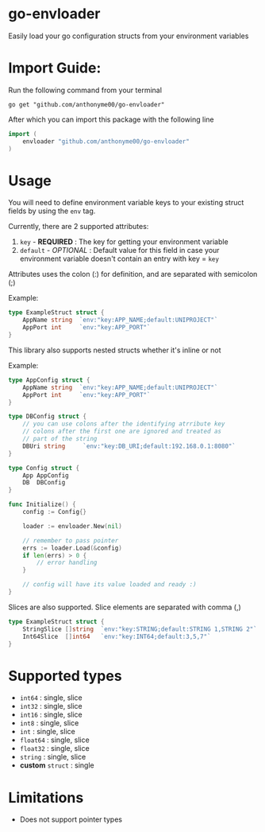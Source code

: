 # go-envloader
Easily load your go configuration structs from your environment variables

# Import Guide:

Run the following command from your terminal

```shell
go get "github.com/anthonyme00/go-envloader"
```
After which you can import this package with the following line
```go
import (
    envloader "github.com/anthonyme00/go-envloader"
)
```

# Usage
You will need to define environment variable keys to your existing struct fields by using the `env` tag.

Currently, there are 2 supported attributes:

1. `key` - **REQUIRED**     : The key for getting your environment variable
2. `default` - *OPTIONAL*   : Default value for this field in case your environment variable doesn't contain an entry with key = `key`

Attributes uses the colon (:) for definition, and are separated with semicolon (;)

Example:
```go
type ExampleStruct struct {
    AppName string  `env:"key:APP_NAME;default:UNIPROJECT"`
    AppPort int     `env:"key:APP_PORT"`
}
```

This library also supports nested structs whether it's inline or not

Example:
```go
type AppConfig struct {
    AppName string  `env:"key:APP_NAME;default:UNIPROJECT"`
    AppPort int     `env:"key:APP_PORT"`
}

type DBConfig struct {
    // you can use colons after the identifying atrribute key
    // colons after the first one are ignored and treated as
    // part of the string
    DBUri string     `env:"key:DB_URI;default:192.168.0.1:8080"`
}

type Config struct {
    App AppConfig
    DB  DBConfig
}

func Initialize() {
    config := Config{}

    loader := envloader.New(nil)

    // remember to pass pointer
    errs := loader.Load(&config)
    if len(errs) > 0 {
        // error handling
    }

    // config will have its value loaded and ready :)
}
```

Slices are also supported. Slice elements are separated with comma (,)
```go
type ExampleStruct struct {
    StringSlice []string  `env:"key:STRING;default:STRING 1,STRING 2"`
    Int64Slice  []int64   `env:"key:INT64;default:3,5,7"`
}
```

# Supported types
- `int64` : single, slice
- `int32` : single, slice
- `int16` : single, slice
- `int8` : single, slice
- `int` : single, slice
- `float64` : single, slice
- `float32` : single, slice
- `string` : single, slice
- **custom** `struct` : single

# Limitations
- Does not support pointer types
